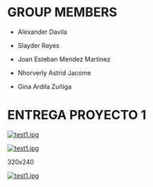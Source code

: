 # **GROUP MEMBERS**

- Alexander Davila

- Slayder Reyes

- Joan Esteban Mendez Martinez

- Nhorverly Astrid Jacome

- Gina Ardila Zuñiga

# **ENTREGA PROYECTO 1**

[![test1.jpg]([https://i.postimg.cc/pdCSKRvF/test1.jpg)](https://postimg.cc/WDDSvRhN](https://i.postimg.cc/pdCSKRvF/test1.jpg)%5D(https://postimg.cc/WDDSvRhN))

[![test1.jpg](https://i.postimg.cc/PxFFFyPf/test1.jpg)](https://postimg.cc/CBkNRjG9)

320x240

[![test1.jpg](https://i.postimg.cc/XNRsGp5P/test1.jpg)](https://postimg.cc/qgGsWBjc)